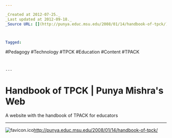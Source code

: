 ```yaml
---

_Created at 2012-07-25._
_Last updated at 2012-09-18._
_Source URL: [](http://punya.educ.msu.edu/2008/01/14/handbook-of-tpck/)._



Tagged: 
```
#Pedagogy #Technology #TPCK #Education #Content #TPACK
```


---
```


# Handbook of TPCK | Punya Mishra's Web


A website with the handbook of TPACK for educators

* * *

![favicon.ico](http://punya.educ.msu.edu/favicon.ico)<http://punya.educ.msu.edu/2008/01/14/handbook-of-tpck/>

